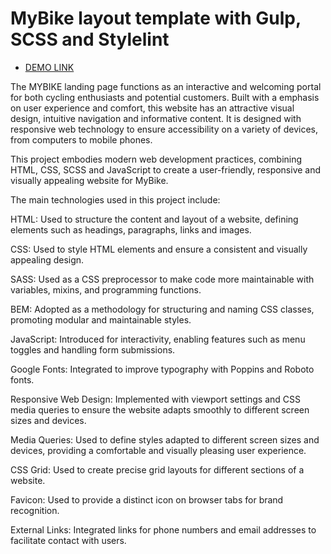 # MyBike layout template with Gulp, SCSS and Stylelint

  - [DEMO LINK](https://github.com/Maks-Tsarenko/MyBike-landing)

The MYBIKE landing page functions as an interactive and welcoming portal for both cycling enthusiasts and potential customers. Built with a emphasis on user experience and comfort, this website has an attractive visual design, intuitive navigation and informative content. It is designed with responsive web technology to ensure accessibility on a variety of devices, from computers to mobile phones.

This project embodies modern web development practices, combining HTML, CSS, SCSS and JavaScript to create a user-friendly, responsive and visually appealing website for MyBike.

The main technologies used in this project include:

HTML: Used to structure the content and layout of a website, defining elements such as headings, paragraphs, links and images.

CSS: Used to style HTML elements and ensure a consistent and visually appealing design.

SASS: Used as a CSS preprocessor to make code more maintainable with variables, mixins, and programming functions.

BEM: Adopted as a methodology for structuring and naming CSS classes, promoting modular and maintainable styles.

JavaScript: Introduced for interactivity, enabling features such as menu toggles and handling form submissions.

Google Fonts: Integrated to improve typography with Poppins and Roboto fonts.

Responsive Web Design: Implemented with viewport settings and CSS media queries to ensure the website adapts smoothly to different screen sizes and devices.

Media Queries: Used to define styles adapted to different screen sizes and devices, providing a comfortable and visually pleasing user experience.

CSS Grid: Used to create precise grid layouts for different sections of a website.

Favicon: Used to provide a distinct icon on browser tabs for brand recognition.

External Links: Integrated links for phone numbers and email addresses to facilitate contact with users.


